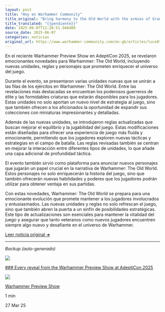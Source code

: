 ```yaml
---
layout: post
title: "Hoy en Warhammer Community"
title_original: "Bring harmony to the Old World with the armies of Grand Cathay - Warhammer Community"
title_translated: "{{pendiente}}"
date: 2025-06-07T12:28:51.946400
source_date: 2025-06-07
categories: noticias
original_url: https://www.warhammer-community.com/en-gb/articles/luce8te0/bring-harmony-to-the-old-world-with-the-armies-of-grand-cathay/
---
```


En el reciente Warhammer Preview Show en AdeptiCon 2025, se revelaron emocionantes novedades para Warhammer: The Old World, incluyendo nuevas unidades, reglas y personajes que prometen enriquecer el universo del juego.

Durante el evento, se presentaron varias unidades nuevas que se unirán a las filas de los ejércitos en Warhammer: The Old World. Entre las revelaciones más destacadas se encuentran los poderosos guerreros de élite y las formidables criaturas que estarán disponibles para los jugadores. Estas unidades no solo aportan un nuevo nivel de estrategia al juego, sino que también ofrecen a los aficionados la oportunidad de expandir sus colecciones con miniaturas impresionantes y detalladas.

Además de las nuevas unidades, se introdujeron reglas actualizadas que buscan mejorar el equilibrio y la jugabilidad del juego. Estas modificaciones están diseñadas para ofrecer una experiencia de juego más fluida y emocionante, permitiendo que los jugadores exploren nuevas tácticas y estrategias en el campo de batalla. Las reglas revisadas también se centran en mejorar la interacción entre diferentes tipos de unidades, lo que añade una capa adicional de profundidad táctica.

El evento también sirvió como plataforma para anunciar nuevos personajes que jugarán un papel crucial en la narrativa de Warhammer: The Old World. Estos personajes no solo enriquecerán la historia del juego, sino que también ofrecerán nuevas habilidades y poderes que los jugadores podrán utilizar para obtener ventaja en sus partidas.

Con estas novedades, Warhammer: The Old World se prepara para una emocionante evolución que promete mantener a los jugadores involucrados y entusiasmados. Las nuevas unidades y reglas no solo refrescan el juego, sino que también abren la puerta a un sinfín de posibilidades estratégicas. Este tipo de actualizaciones son esenciales para mantener la vitalidad del juego y asegurar que tanto veteranos como nuevos jugadores encuentren siempre algo nuevo y desafiante en el universo de Warhammer.

[Leer noticia original ➜](https://www.warhammer-community.com/en-gb/articles/luce8te0/bring-harmony-to-the-old-world-with-the-armies-of-grand-cathay/)

---

*Backup (auto-generado)*

![](https://assets.warhammer-community.com/feature00-pbzzpniklj.jpg)

[### Every reveal from the Warhammer Preview Show at AdeptiCon 2025](/en-gb/articles/or72z0uw/every-reveal-from-the-warhammer-preview-show-at-adepticon-2025/ "Every reveal from the Warhammer Preview Show at AdeptiCon 2025")

![](https://assets.warhammer-community.com/icon-dark-warhammer.svg)

[Warhammer Preview Show](/en-gb/topics/warhammer-preview-show/ "Warhammer Preview Show")

1 min

27 Mar 25
